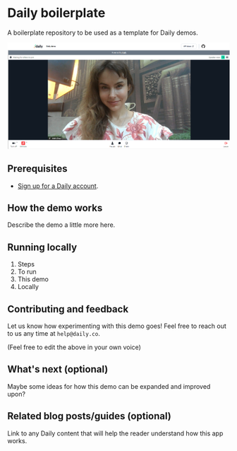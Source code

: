 # Daily boilerplate

A boilerplate repository to be used as a template for Daily demos.

![Demo screenshot description](./screenshot.png)

## Prerequisites

- [Sign up for a Daily account](https://dashboard.daily.co/signup).

## How the demo works

Describe the demo a little more here.

## Running locally

1. Steps
1. To run 
1. This demo
1. Locally

## Contributing and feedback

Let us know how experimenting with this demo goes! Feel free to reach out to us any time at `help@daily.co`.

(Feel free to edit the above in your own voice)

## What's next (optional)

Maybe some ideas for how this demo can be expanded and improved upon? 

## Related blog posts/guides (optional)

Link to any Daily content that will help the reader understand how this app works.